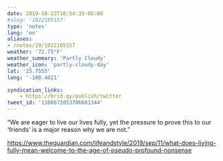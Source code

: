 ```yaml
---
date: 2019-10-22T10:54:33-05:00
#slug: '1022105157'
type: 'notes'
lang: 'en'
aliases:
- /notes/19/1022105157
weather: '72.75°F'
weather_summary: 'Partly Cloudy'
weather_icon: 'partly-cloudy-day'
lat: '25.7555'
long: '-100.4021'

syndication_links:
    - https://brid.gy/publish/twitter
tweet_id: '1186672053786681344'
---
```

“We are eager to live our lives fully, yet the pressure to prove this to our ‘friends’ is a major reason why we are not.”

https://www.theguardian.com/lifeandstyle/2019/sep/11/what-does-living-fully-mean-welcome-to-the-age-of-pseudo-profound-nonsense
